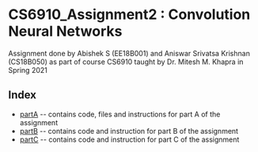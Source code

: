 # CS6910_Assignment2 : Convolution Neural Networks
Assignment done by Abishek S (EE18B001) and Aniswar Srivatsa Krishnan (CS18B050) as part of course CS6910 taught by Dr. Mitesh M. Khapra in Spring 2021

## Index
- [partA](partA) -- contains code, files and instructions for part A of the assignment
- [partB](partB) -- contains code and instruction for part B of the assignment
- [partC](partC) -- contains code and instruction for part C of the assignment
